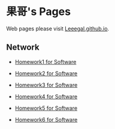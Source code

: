 果哥's Pages
=================

Web pages please visit [Leeegal.github.io](http://Leeegal.github.io).

## Network

* [Homework1 for Software](_posts/2018-03-14-homework-of-software.md)

* [Homework2 for Software](_posts/2018-03-21-homework2-of-software.md)

* [Homework3 for Software](_posts/2018-04-10-AngulaJs学习笔记.md)

* [Homework4 for Software](_posts/2018-04-20-homework4.md)

* [Homework5 for Software](_posts/2018-04-28-homework5.md)

* [Homework6 for Software](_posts/2018-05-04-homework6.md)
